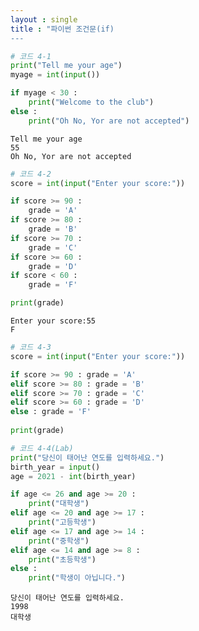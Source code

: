 ```yaml
---
layout : single
title : "파이썬 조건문(if)
---
```


```python
# 코드 4-1
print("Tell me your age")
myage = int(input())

if myage < 30 :
    print("Welcome to the club")
else :
    print("Oh No, Yor are not accepted")
```

    Tell me your age
    55
    Oh No, Yor are not accepted
    


```python
# 코드 4-2
score = int(input("Enter your score:"))

if score >= 90 :
    grade = 'A'
if score >= 80 :
    grade = 'B'
if score >= 70 :
    grade = 'C'
if score >= 60 :
    grade = 'D'
if score < 60 :
    grade = 'F'

print(grade)
```

    Enter your score:55
    F
    


```python
# 코드 4-3 
score = int(input("Enter your score:"))

if score >= 90 : grade = 'A'
elif score >= 80 : grade = 'B'
elif score >= 70 : grade = 'C'
elif score >= 60 : grade = 'D'
else : grade = 'F'
    
print(grade)
```


```python
# 코드 4-4(Lab)
print("당신이 태어난 연도를 입력하세요.")
birth_year = input()
age = 2021 - int(birth_year)

if age <= 26 and age >= 20 :
    print("대학생")
elif age <= 20 and age >= 17 :
    print("고등학생")
elif age <= 17 and age >= 14 :
    print("중학생")
elif age <= 14 and age >= 8 :
    print("초등학생")
else :
    print("학생이 아닙니다.")
```

    당신이 태어난 연도를 입력하세요.
    1998
    대학생
    
